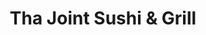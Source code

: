 ---
layout: place
title: "Tha Joint Sushi & Grill"
permalink: /nevada/sparks/tha-joint-sushi-grill.html
stateAbbr: NV
stateName: Nevada
cityName: Sparks
seo:
  name: "Tha Joint Sushi & Grill"
  type: Restaurant
  links: null
description: "Tha Joint Sushi & Grill serves delicious sushi in Sparks, Nevada. Try fresh Japanese dishes for a great dining experience. "
place_id: ChIJWeonEwA5mYARqMAS_0S31CU
photos:
  - name: >-
      places/ChIJWeonEwA5mYARqMAS_0S31CU/photos/AeeoHcK2n-twfK0hz1xDjVgEJtrWkQW23TIF_RKALdsl9EWPrhI9GBLyM3nVSMC9WVzSYkFr4DSvtLeYEKDJQGZi_lsfSMIbCymsf2-lAWktrhEX5cLHOVIRBjvsQSuN8go2KODEC9ExmVuUE68zHauTfMdeLPpIGPNn1WNATV8um8E26NQ8Phl5ShdPbSQ_rqfVvTgjIfv2DKvUYJ07yH58Fnh2g6L97ovDR9-_6f74kRuY7cxQI4VqSnn7s4nZD38CUuPRg_Fqz3AIhF4QRowMZUl9TB0C-vC8kjqfTc6hc5yDaw
    widthPx: 580
    heightPx: 388
    authorAttributions:
      - displayName: Tha Joint Sushi & Grill
        uri: https://maps.google.com/maps/contrib/112650123888312984752
        photoUri: >-
          https://lh3.googleusercontent.com/a-/ALV-UjV6lD8zmF7jz3eJz1ov9fRqxlbJTcfbfW_ApGdDmVJrC02kLAE=s100-p-k-no-mo
    flagContentUri: >-
      https://www.google.com/local/imagery/report/?cb_client=maps_api_places.places_api&image_key=!1e10!2sAF1QipPcKCV0hhQ1t-gRFTNgSQyg3wKqzpIKigmQbKP2&hl=en-US
    googleMapsUri: >-
      https://www.google.com/maps/place//data=!3m4!1e2!3m2!1sAF1QipPcKCV0hhQ1t-gRFTNgSQyg3wKqzpIKigmQbKP2!2e10!4m2!3m1!1s0x809939001327ea59:0x25d4b744ff12c0a8
  - name: >-
      places/ChIJWeonEwA5mYARqMAS_0S31CU/photos/AeeoHcLKDhuvQxLSqFJlHfQmjQDSN5nFzXyAXc5HA8dbTcd7Bvje4WcPBne-PdI_wu56ZW8Y4hBX-0bh1l2Pdyx-lxMc3NzMPzg4T8cXjb0dmLonawHxlfZRm99FLkihz5U2Orw1SOa9Mke8WP9CZlOMuopimMjSDLLuINwivqjpFn4DsbuUdgLuKna-P9uc8zCGHBCLLzSQor4oYl5fkEe4p8h-zlnQQ4yDgpPQLw872ppCMQ2CkxlauwJMFEdC9vBicxUAs_qhPoZDlppHwgt-sGupaU3Cg8xpwDFa1oI-eAVVjA
    widthPx: 3021
    heightPx: 3021
    authorAttributions:
      - displayName: Tha Joint Sushi & Grill
        uri: https://maps.google.com/maps/contrib/112650123888312984752
        photoUri: >-
          https://lh3.googleusercontent.com/a-/ALV-UjV6lD8zmF7jz3eJz1ov9fRqxlbJTcfbfW_ApGdDmVJrC02kLAE=s100-p-k-no-mo
    flagContentUri: >-
      https://www.google.com/local/imagery/report/?cb_client=maps_api_places.places_api&image_key=!1e10!2sAF1QipNGHfHOzzLg_r3HhIF9xQmTstQJ4xPXuI2fp6wJ&hl=en-US
    googleMapsUri: >-
      https://www.google.com/maps/place//data=!3m4!1e2!3m2!1sAF1QipNGHfHOzzLg_r3HhIF9xQmTstQJ4xPXuI2fp6wJ!2e10!4m2!3m1!1s0x809939001327ea59:0x25d4b744ff12c0a8
  - name: >-
      places/ChIJWeonEwA5mYARqMAS_0S31CU/photos/AeeoHcJCC2yzg1kaQ0MQdNi2EMaAPvLG_gJT4TgTm_grfpsHFxu4qIkzBwthVWHYcZ7W6fZsmjOpEYSkkmSMovEsguZtZRnIUZ962O6Bb0vyxXqqFSZnKsQ94vreyW9parCHJMqDL60mrlM2R3RJ8Ln3NSejedSLjKObxa8RN2_GX0jRLsQ1kMcQLiw5Uws3d6bSUfPswU3FnhedIN9LqEp8vRlLN03q3P0oubc8ZTsiCp5HEgB8edlq4Z_dWcJgFTD5Bwd7AJH2njiGR1R9qhEHQRarBa-ueyXnJHQG5KAn5Yg5bGavLY6ACmfh0UGx7kLDR7GkD9DQxPFtt3UJBbVQusCqRKBEc_4Gh8uF6mNDgaeajUcQaXNyGS5KZ_SIB9_9wLS99zDc7FBUovJuTpABVBm1fgNz6_Mm4Nunau04wqjzlw
    widthPx: 3000
    heightPx: 4000
    authorAttributions:
      - displayName: Jeff A
        uri: https://maps.google.com/maps/contrib/114738047715573462353
        photoUri: >-
          https://lh3.googleusercontent.com/a-/ALV-UjW1uWoPQMtL4Uqa5n6XkAXOHTifGeq1bRcw9yti46s7RL4wD1I=s100-p-k-no-mo
    flagContentUri: >-
      https://www.google.com/local/imagery/report/?cb_client=maps_api_places.places_api&image_key=!1e10!2sCIHM0ogKEICAgIC2oPyoag&hl=en-US
    googleMapsUri: >-
      https://www.google.com/maps/place//data=!3m4!1e2!3m2!1sCIHM0ogKEICAgIC2oPyoag!2e10!4m2!3m1!1s0x809939001327ea59:0x25d4b744ff12c0a8
  - name: >-
      places/ChIJWeonEwA5mYARqMAS_0S31CU/photos/AeeoHcL1uxyE1Donm5oGyYZ3sUuHYcU-ggFgEg2YG3oONbTL43VLeblKbMlH1l2ZbP4-RTEhKFmVRKaXj6oKYEayf3FNn9RhJA1UqfzbuOQ1DXSHlvQA5KJlaG03Bv_jTV8Qer3wpKVQh-PL_OWL6wSAmILWS7wM7Q6BZVh_TeV2EaTAuCHcrjHN2A6M7qQKB5qhOl-u0nhdiUBt5T1oGU_GZX8eh9ZnctmghEMSZUO20nRtPN_2jIMx_gZYcXwFUUx_9EhwECcOHHgFNkqneLISppjZlsCIA7FwGxCNvHHhzbRF3e7my57Q0LOCyNshWxDL1C6xOu6yEcxbYAXBW70l-Bzcm5R32cueH36b4esGaZLkkEub_fwDq4tpfHChY7cnpz5bqaI1XjdehTE_LBYL1sdBazmnXaRj7I7m09jDJP_8aA
    widthPx: 4000
    heightPx: 2252
    authorAttributions:
      - displayName: Philippe Patinier
        uri: https://maps.google.com/maps/contrib/113899155366242407942
        photoUri: >-
          https://lh3.googleusercontent.com/a-/ALV-UjVGEbfO7k2qXKXY6WnV4hzCqliT19iZSEJdS9Ku0wNYRRofidWjBQ=s100-p-k-no-mo
    flagContentUri: >-
      https://www.google.com/local/imagery/report/?cb_client=maps_api_places.places_api&image_key=!1e10!2sCIHM0ogKEICAgICfx9TFPg&hl=en-US
    googleMapsUri: >-
      https://www.google.com/maps/place//data=!3m4!1e2!3m2!1sCIHM0ogKEICAgICfx9TFPg!2e10!4m2!3m1!1s0x809939001327ea59:0x25d4b744ff12c0a8
  - name: >-
      places/ChIJWeonEwA5mYARqMAS_0S31CU/photos/AeeoHcKnj0rG9qBVgWnM4CVNWpmfqC7mEtZFPLGYP-B_hYB-9ingUGGAlJpBJnQ9VfhYL6zJyAQRtF29fhsKlLSYie9rJpKPAFlq-AR1vwGesYFL08Rj20uQM8ne8U92Uhg5hexXl-6gfsHURpeVTNLbcm0ZcAFErYWKE84p4RSHMSZe7Mj732IBdo4mlsZuwng0i1mYvVQ2kS6ShGAeIlpgF9069_8AYqdfHDBlZwIHgsHRrDdLycfcd0wH4aWDPrb_CjzYiXai-m5UIyVAS9OTx5eEECF3C0Q4N7M6f2q28knv9Uqr3JMA7Lv4NZVfT5mqzLgtY-7bK7HGT5X8w4HTs7J0FbhWNf0XmWa7TRPNQEC716jSD8enukhjynM5CXjlQlCswinBrTqnPFwh2xNOu4TmLlNqqNkmpxCTFcTlDufebqBw
    widthPx: 3000
    heightPx: 4000
    authorAttributions:
      - displayName: Donella Franks
        uri: https://maps.google.com/maps/contrib/118161954565294671737
        photoUri: >-
          https://lh3.googleusercontent.com/a-/ALV-UjUztY_QdBYHh4ct6tVbbrYcNQitIXSzWldyDtvN9-QLPl7eUpKGGg=s100-p-k-no-mo
    flagContentUri: >-
      https://www.google.com/local/imagery/report/?cb_client=maps_api_places.places_api&image_key=!1e10!2sCIHM0ogKEICAgIDj2tjyywE&hl=en-US
    googleMapsUri: >-
      https://www.google.com/maps/place//data=!3m4!1e2!3m2!1sCIHM0ogKEICAgIDj2tjyywE!2e10!4m2!3m1!1s0x809939001327ea59:0x25d4b744ff12c0a8
  - name: >-
      places/ChIJWeonEwA5mYARqMAS_0S31CU/photos/AeeoHcI3T1YPJAqmPrdvO-r40HgtrH0DMWVoimNFGdw5FKPttZ3kXOVaSY0ipcoMQLOQGr9MTrlyd9qXxvOW929VhPcKptHpaaZD26-zhB_tjcUj6Gx52iFdLywSCPwjebBa7vCWoQcH82E9uxcaASaZIOxCM6GOol1NoaQIWN5VVf-1bz0-RbDx3FxXRO2t6hDiN1eeFZGQ7-wHsvGvyRLq3ukTDItwbvl-KYl4eRlTrHE-fMZnkmY9FyEEbdT6zbA9ShifSl0WssgWCh8b7RBUtjrHBR0nLpiFa_t-TprhR3qDGeeaDmjQpo_q8uYAqEZFuDbHUKPuOzZ4TJTKuBCO9-pTz_6g87YRApcemwF1q6h9YXBpc0G6bgSXW_3MNMhI8sQQkKai41pgicv4me16FXlywBzTw7dSbsU0rL-IYJ3jXSBS
    widthPx: 3024
    heightPx: 4032
    authorAttributions:
      - displayName: Megan
        uri: https://maps.google.com/maps/contrib/111855518125093452687
        photoUri: >-
          https://lh3.googleusercontent.com/a-/ALV-UjVuZ3NzXwu5JAKVBHGfs-oPMD7hj8KMBK760lseWS1ATkh0sachOg=s100-p-k-no-mo
    flagContentUri: >-
      https://www.google.com/local/imagery/report/?cb_client=maps_api_places.places_api&image_key=!1e10!2sCIHM0ogKEICAgIDu2NXEpQE&hl=en-US
    googleMapsUri: >-
      https://www.google.com/maps/place//data=!3m4!1e2!3m2!1sCIHM0ogKEICAgIDu2NXEpQE!2e10!4m2!3m1!1s0x809939001327ea59:0x25d4b744ff12c0a8
  - name: >-
      places/ChIJWeonEwA5mYARqMAS_0S31CU/photos/AeeoHcKnnroIXdplz6KMo1JicS-62nRXnC4i0891K6QUpXRaUjQEHvXcLDkTScTnLf_L9M_XRCcEP33TR2nHpY8doGN5ufupW-_qvtQ-6YZAYBH3g-0TuerCZ5Ldrid4AixGU9RLQGfz3UY8wMD3pOrW_Ax4lwHlq0pJx0H-T59abWnE9wuAMF7TRENuwNXQgDCtWAu9BY5aY3DpTg0IckMH38uihmvTtQ1g8mvxBL4JHJ7qm7DzpbXgGn9kJ_7TyO3JjFJbSwFlMHUZi3AO8e8xUaDGv303FOe4_rYRmC7E7rwD5Zr5B71oIfgouT3yWgD3xCWVfdPnv5_CE4DI-IzSk78VzMCTVEtzv9s_e6Ow5-TjXZ0I3Lu_BQMlhLdkF1iycx5PGKdYxg3gocR7hGgNvGMAVz4Gnp-ytsA67aJRwfllENQ
    widthPx: 4000
    heightPx: 2252
    authorAttributions:
      - displayName: Philippe Patinier
        uri: https://maps.google.com/maps/contrib/113899155366242407942
        photoUri: >-
          https://lh3.googleusercontent.com/a-/ALV-UjVGEbfO7k2qXKXY6WnV4hzCqliT19iZSEJdS9Ku0wNYRRofidWjBQ=s100-p-k-no-mo
    flagContentUri: >-
      https://www.google.com/local/imagery/report/?cb_client=maps_api_places.places_api&image_key=!1e10!2sCIHM0ogKEICAgICfx9Sl0wE&hl=en-US
    googleMapsUri: >-
      https://www.google.com/maps/place//data=!3m4!1e2!3m2!1sCIHM0ogKEICAgICfx9Sl0wE!2e10!4m2!3m1!1s0x809939001327ea59:0x25d4b744ff12c0a8
  - name: >-
      places/ChIJWeonEwA5mYARqMAS_0S31CU/photos/AeeoHcKokPIO5B1C-NBSqruEzgvBIaOSbkVwWany6hsxd9j7fpqEHHzPi4NPQQeAzXb6OpzF28_b7PQkQMS2xYCargXXQAdfVAVvpa4o-IYlJ3qpSQ1pcY5a94732hs0Z0Nveqc8s8_qVGd_67lN1A7AQUDUSA2q-FKcuX7KaBuyQcbY44bi2MxSHB1YJ_G--Kpb0xbG8Ya5zbg-tZ8VNruDlNCbDfkwFufIW4Cwll0Xeq-gxdKr78vFnXXs4JV3U_Ye3edP6JKfMIHUm9TlN2_6dOnyUWhxLj67WumbHMCK8gOLMcpNZqPyxUtebYypjbZsm39_5tJl3qNvDc-PL-NGN8nK6TFwJxnYaSJEidnQX6qtMOzZ_kBaKAA9h1JNYwpTSeve_zyDQpx_0GYjfALP_W_gSfOrQtipf-VGCR3sG3U
    widthPx: 3000
    heightPx: 4000
    authorAttributions:
      - displayName: Jeff A
        uri: https://maps.google.com/maps/contrib/114738047715573462353
        photoUri: >-
          https://lh3.googleusercontent.com/a-/ALV-UjW1uWoPQMtL4Uqa5n6XkAXOHTifGeq1bRcw9yti46s7RL4wD1I=s100-p-k-no-mo
    flagContentUri: >-
      https://www.google.com/local/imagery/report/?cb_client=maps_api_places.places_api&image_key=!1e10!2sCIHM0ogKEICAgIC2oPyoKg&hl=en-US
    googleMapsUri: >-
      https://www.google.com/maps/place//data=!3m4!1e2!3m2!1sCIHM0ogKEICAgIC2oPyoKg!2e10!4m2!3m1!1s0x809939001327ea59:0x25d4b744ff12c0a8
  - name: >-
      places/ChIJWeonEwA5mYARqMAS_0S31CU/photos/AeeoHcLaDGuT_-z15vbHTfxTI94zeZ_m7RNqAmSKJ3dnuhVuxFCXYlk9nvF9kURnCeeubErzUprlo2EekrRB6Hy6VlfeDnVIQF1_3_fZAZNwbRrEJKR0HGlIIdgMZbI_MlJ-LdJNBFOKyRr22ncOxNql9VD4h9uChg-wuh3NJn44PkCCg7jdB_kHzgxxf9qf8_zV4drXI3jQ4zvnO-5YY94-H8DqFDd72MiaX1Xs8uO2aWeJsZDepepDYgUzRm7J0Pp5M57BdDf44BJlW_5d7bGocpN6rEsFegU-x2-J54ZuCzSovQ
    widthPx: 3872
    heightPx: 2592
    authorAttributions:
      - displayName: Tha Joint Sushi & Grill
        uri: https://maps.google.com/maps/contrib/112650123888312984752
        photoUri: >-
          https://lh3.googleusercontent.com/a-/ALV-UjV6lD8zmF7jz3eJz1ov9fRqxlbJTcfbfW_ApGdDmVJrC02kLAE=s100-p-k-no-mo
    flagContentUri: >-
      https://www.google.com/local/imagery/report/?cb_client=maps_api_places.places_api&image_key=!1e10!2sAF1QipM-c57S73ltohB_9uufql67Antw8fyLA1E6uYpw&hl=en-US
    googleMapsUri: >-
      https://www.google.com/maps/place//data=!3m4!1e2!3m2!1sAF1QipM-c57S73ltohB_9uufql67Antw8fyLA1E6uYpw!2e10!4m2!3m1!1s0x809939001327ea59:0x25d4b744ff12c0a8
  - name: >-
      places/ChIJWeonEwA5mYARqMAS_0S31CU/photos/AeeoHcKg6e4IVbTQqzbMIoSJ5mIJ1l6Aw2c8XuZ-Qi1T0IWYOv3ME-QdTE2D7ocQluD6csZERB0DCOVWp0Z0jN1MQSBqf6R-FLvw4p0OelHfZCn9SjR495ZHB7JMbyjbbeTFVPoj-QF1Wn1Sa0pFpHpSixELHKQJDxqyNK5h0xaljsbRsuecDG1rgi3sDrw8-7r_zw-1E7e-BJFxn4JJlz7H9WGnDDczfAZ8mYM82IsDI92Knjbm-bWkE5BrD2Iz1VeKjvo0WKC3BqM8is71KI6mrTFpdjiRM6RPDBhW6KT0rtr6lA
    widthPx: 3872
    heightPx: 2592
    authorAttributions:
      - displayName: Tha Joint Sushi & Grill
        uri: https://maps.google.com/maps/contrib/112650123888312984752
        photoUri: >-
          https://lh3.googleusercontent.com/a-/ALV-UjV6lD8zmF7jz3eJz1ov9fRqxlbJTcfbfW_ApGdDmVJrC02kLAE=s100-p-k-no-mo
    flagContentUri: >-
      https://www.google.com/local/imagery/report/?cb_client=maps_api_places.places_api&image_key=!1e10!2sAF1QipMufn80cHVrBGndXT3tBQ6bGMU5OJw1vW6MUcMt&hl=en-US
    googleMapsUri: >-
      https://www.google.com/maps/place//data=!3m4!1e2!3m2!1sAF1QipMufn80cHVrBGndXT3tBQ6bGMU5OJw1vW6MUcMt!2e10!4m2!3m1!1s0x809939001327ea59:0x25d4b744ff12c0a8
address: 222 Los Altos Pkwy, Sparks, NV 89436, USA
street: 222 Los Altos Pkwy
city: Sparks
state: NV
zip: '89436'
country: USA
neighborhood: null
latitude: '39.584540'
longitude: '-119.741471'
accessibility_options:
  wheelchairAccessibleParking: true
  wheelchairAccessibleEntrance: true
  wheelchairAccessibleRestroom: true
  wheelchairAccessibleSeating: true
business_status: OPERATIONAL
name: Tha Joint Sushi & Grill
google_maps_links:
  directionsUri: >-
    https://www.google.com/maps/dir//''/data=!4m7!4m6!1m1!4e2!1m2!1m1!1s0x809939001327ea59:0x25d4b744ff12c0a8!3e0
  placeUri: https://maps.google.com/?cid=2726005181431070888
  writeAReviewUri: >-
    https://www.google.com/maps/place//data=!4m3!3m2!1s0x809939001327ea59:0x25d4b744ff12c0a8!12e1
  reviewsUri: >-
    https://www.google.com/maps/place//data=!4m4!3m3!1s0x809939001327ea59:0x25d4b744ff12c0a8!9m1!1b1
  photosUri: >-
    https://www.google.com/maps/place//data=!4m3!3m2!1s0x809939001327ea59:0x25d4b744ff12c0a8!10e5
primary_type: Sushi Restaurant
opening_hours:
  regular: null
  current: null
secondary_opening_hours:
  regular:
    weekdayDescriptions: null
    type: null
  current:
    weekdayDescriptions: null
    type: null
phone: null
price_level: null
price_range: null
rating: null
rating_count: 0
website: null
reviews: null
parking_options: null
payment_options: null
allow_dogs: null
curbside_pickup: null
delivery: null
dine_in: null
good_for_children: null
good_for_groups: null
good_for_sports: null
live_music: null
menu_for_children: null
outdoor_seating: null
reservable: null
restroom: null
serves_beer: null
serves_breakfast: null
serves_brunch: null
serves_cocktails: null
serves_coffee: null
serves_dinner: null
serves_dessert: null
serves_lunch: null
serves_vegetarian_food: null
serves_wine: null
takeout: null
summary: null

---